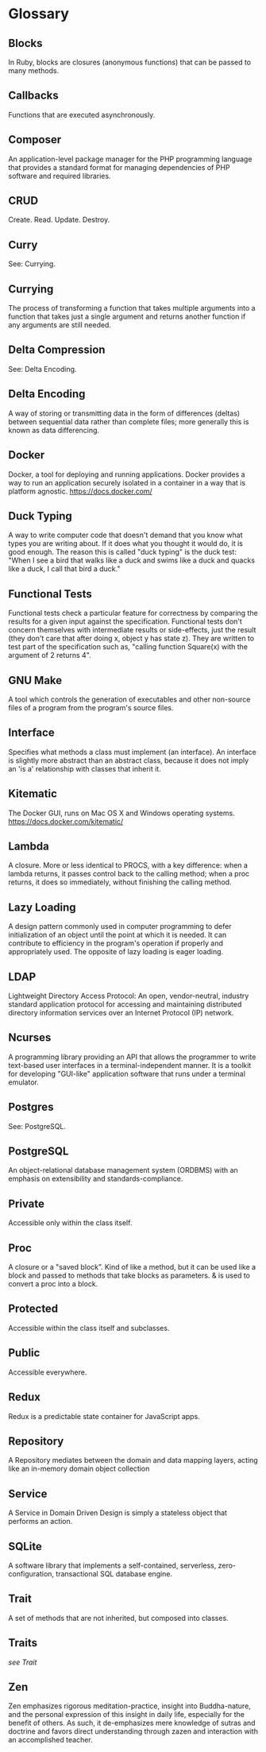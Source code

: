 # Glossary

## Blocks

In Ruby, blocks are closures (anonymous functions) that can be passed to many methods.

## Callbacks

Functions that are executed asynchronously.

## Composer

An application-level package manager for the PHP programming language that provides a standard format for managing dependencies of PHP software and required libraries.

## CRUD

Create. Read. Update. Destroy.

## Curry

See: Currying.

## Currying

The process of transforming a function that takes multiple arguments into a function that takes just a single argument and returns another function if any arguments are still needed.

## Delta Compression

See: Delta Encoding.

## Delta Encoding

A way of storing or transmitting data in the form of differences (deltas) between sequential data rather than complete files; more generally this is known as data differencing.

## Docker

Docker, a tool for deploying and running applications. Docker provides a way to run an application securely isolated in a container in a way that is platform agnostic. https://docs.docker.com/

## Duck Typing

A way to write computer code that doesn't demand that you know what types you are writing about. If it does what you thought it would do, it is good enough. The reason this is called "duck typing" is the duck test: "When I see a bird that walks like a duck and swims like a duck and quacks like a duck, I call that bird a duck."

## Functional Tests

Functional tests check a particular feature for correctness by comparing the results for a given input against the specification. Functional tests don't concern themselves with intermediate results or side-effects, just the result (they don't care that after doing x, object y has state z). They are written to test part of the specification such as, "calling function Square(x) with the argument of 2 returns 4".

## GNU Make

A tool which controls the generation of executables and other non-source files of a program from the program's source files.

## Interface

Specifies what methods a class must implement (an interface). An interface is slightly more abstract than an abstract class, because it does not imply an 'is a' relationship with classes that inherit it.

## Kitematic

The Docker GUI, runs on Mac OS X and Windows operating systems. https://docs.docker.com/kitematic/

## Lambda

A closure. More or less identical to PROCS, with a key difference: when a lambda returns, it passes control back to the calling method; when a proc returns, it does so immediately, without finishing the calling method.

## Lazy Loading

A design pattern commonly used in computer programming to defer initialization of an object until the point at which it is needed. It can contribute to efficiency in the program's operation if properly and appropriately used. The opposite of lazy loading is eager loading.

## LDAP

Lightweight Directory Access Protocol: An open, vendor-neutral, industry standard application protocol for accessing and maintaining distributed directory information services over an Internet Protocol (IP) network.

## Ncurses

A programming library providing an API that allows the programmer to write text-based user interfaces in a terminal-independent manner. It is a toolkit for developing "GUI-like" application software that runs under a terminal emulator.

## Postgres

See: PostgreSQL.

## PostgreSQL

An object-relational database management system (ORDBMS) with an emphasis on extensibility and standards-compliance.

## Private

Accessible only within the class itself.

## Proc

A closure or a "saved block”. Kind of like a method, but it can be used like a block and passed to methods that take blocks as parameters. & is used to convert a proc into a block.

## Protected

Accessible within the class itself and subclasses.

## Public

Accessible everywhere.

## Redux

Redux is a predictable state container for JavaScript apps.

## Repository

A Repository mediates between the domain and data mapping layers, acting like an in-memory domain object collection

## Service

A Service in Domain Driven Design is simply a stateless object that performs an action.

## SQLite

 A software library that implements a self-contained, serverless, zero-configuration, transactional SQL database engine.

## Trait

A set of methods that are not inherited, but composed into classes.

## Traits

*see Trait*

## Zen

Zen emphasizes rigorous meditation-practice, insight into Buddha-nature, and the personal expression of this insight in daily life, especially for the benefit of others. As such, it de-emphasizes mere knowledge of sutras and doctrine and favors direct understanding through zazen and interaction with an accomplished teacher.